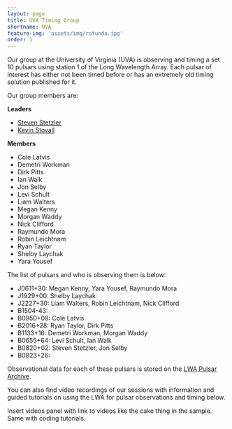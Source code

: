 ```yaml
---
layout: page
title: UVA Timing Group
shortname: UVA
feature-img: 'assets/img/rotunda.jpg'
order: 1
---
```


Our group at the University of Virginia (UVA) is observing and timing a set 10 pulsars using station 1 of the Long Wavelength Array. Each pulsar of interest has either not been timed before or has an extremely old timing solution published for it. 

Our group members are:

**Leaders**
- [Steven Stetzler](http://stevenstetzler.com)
- [Kevin Stovall](http://physics.unm.edu/pandaweb/people/person.php?personID=1231)

**Members**
- Cole Latvis
- Demetri Workman
- Dirk Pitts
- Ian Walk
- Jon Selby
- Levi Schult
- Liam Walters
- Megan Kenny
- Morgan Waddy
- Nick Clifford
- Raymundo Mora
- Robin Leichtnam
- Ryan Taylor
- Shelby Laychak
- Yara Yousef


The list of pulsars and who is observing them is below:

- J0611+30: Megan Kenny, Yara Yousef, Raymundo Mora
- J1929+00: Shelby Laychak
- J2227+30: Liam Walters, Robin Leichtnam, Nick Clifford
- B1504-43: 
- B0950+08: Cole Latvis
- B2016+28: Ryan Taylor, Dirk Pitts
- B1133+16: Demetri Workman, Morgan Waddy
- B0655+64: Levi Schult, Ian Walk
- B0820+02: Steven Stetzler, Jon Selby
- B0823+26: 

Observational data for each of these pulsars is stored on the [LWA Pulsar Archive](https://lda10g.alliance.unm.edu/PulsarArchive/).

You can also find video recordings of our sessions with information and guided tutorials on using the LWA for pulsar observations and timing below.

Insert videos panel with link to videos like the cake thing in the sample. Same with coding tutorials.
